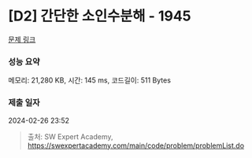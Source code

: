 # [D2] 간단한 소인수분해 - 1945 

[문제 링크](https://swexpertacademy.com/main/code/problem/problemDetail.do?contestProbId=AV5Pl0Q6ANQDFAUq) 

### 성능 요약

메모리: 21,280 KB, 시간: 145 ms, 코드길이: 511 Bytes

### 제출 일자

2024-02-26 23:52



> 출처: SW Expert Academy, https://swexpertacademy.com/main/code/problem/problemList.do